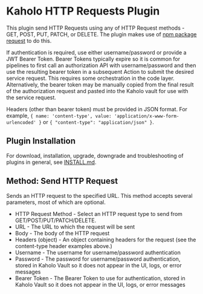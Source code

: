 # Kaholo HTTP Requests Plugin
This plugin send HTTP Requests using any of HTTP Request methods - GET, POST, PUT, PATCH, or DELETE. The plugin makes use of [npm package request](https://www.npmjs.com/package/request) to do this.

If authentication is required, use either username/password or provide a JWT Bearer Token. Bearer Tokens typically expire so it is common for pipelines to first call an authorization API with username/password and then use the resulting bearer token in a subsequent Action to submit the desired service request. This requires some orchestration in the code layer. Alternatively, the bearer token may be manually copied from the final result of the authorization request and pasted into the Kaholo vault for use with the service request.

Headers (other than bearer token) must be provided in JSON format. For example, `{ name: 'content-type', value: 'application/x-www-form-urlencoded' }` or `{ "content-type": "application/json" }`.

## Plugin Installation
For download, installation, upgrade, downgrade and troubleshooting of plugins in general, see [INSTALL.md](./INSTALL.md).

## Method: Send HTTP Request
Sends an HTTP request to the specified URL. This method accepts several parameters, most of which are optional.
* HTTP Request Method - Select an HTTP request type to send from GET/POST/PUT/PATCH/DELETE.
* URL - The URL to which the request will be sent
* Body - The body of the HTTP request
* Headers (object) - An object containing headers for the request (see the content-type header examples above.)
* Username - The username for username/password authentication
* Password - The password for username/password authentication, stored in Kaholo Vault so it does not appear in the UI, logs, or error messages
* Bearer Token - The Bearer Token to use for authentication, stored in Kaholo Vault so it does not appear in the UI, logs, or error messages
